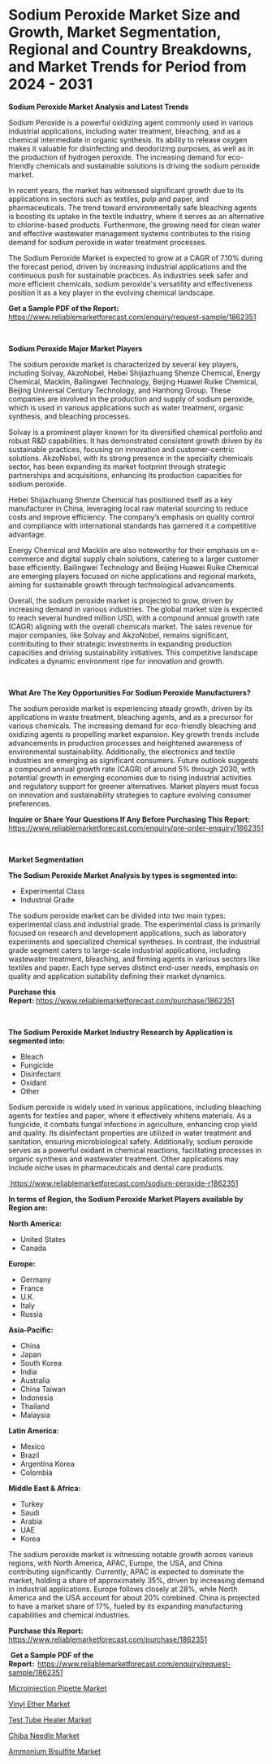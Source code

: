 <p><h1>Sodium Peroxide Market Size and Growth, Market Segmentation, Regional and Country Breakdowns, and Market Trends for Period from 2024 -  2031</h1></p><p><strong>Sodium Peroxide Market Analysis and Latest Trends</strong></p>
<p><p>Sodium Peroxide is a powerful oxidizing agent commonly used in various industrial applications, including water treatment, bleaching, and as a chemical intermediate in organic synthesis. Its ability to release oxygen makes it valuable for disinfecting and deodorizing purposes, as well as in the production of hydrogen peroxide. The increasing demand for eco-friendly chemicals and sustainable solutions is driving the sodium peroxide market.</p><p>In recent years, the market has witnessed significant growth due to its applications in sectors such as textiles, pulp and paper, and pharmaceuticals. The trend toward environmentally safe bleaching agents is boosting its uptake in the textile industry, where it serves as an alternative to chlorine-based products. Furthermore, the growing need for clean water and effective wastewater management systems contributes to the rising demand for sodium peroxide in water treatment processes.</p><p>The Sodium Peroxide Market is expected to grow at a CAGR of 7.10% during the forecast period, driven by increasing industrial applications and the continuous push for sustainable practices. As industries seek safer and more efficient chemicals, sodium peroxide's versatility and effectiveness position it as a key player in the evolving chemical landscape.</p></p>
<p><strong>Get a Sample PDF of the Report:&nbsp;</strong> <a href="https://www.reliablemarketforecast.com/enquiry/request-sample/1862351?utm_campaign=1080&utm_medium=2&utm_source=Github&utm_content=ia&utm_term=07112024&utm_id=sodium-peroxide">https://www.reliablemarketforecast.com/enquiry/request-sample/1862351</a></p>
<p>&nbsp;</p>
<p><strong>Sodium Peroxide Major Market Players</strong></p>
<p><p>The sodium peroxide market is characterized by several key players, including Solvay, AkzoNobel, Hebei Shijiazhuang Shenze Chemical, Energy Chemical, Macklin, Bailingwei Technology, Beijing Huawei Ruike Chemical, Beijing Universal Century Technology, and Hanhong Group. These companies are involved in the production and supply of sodium peroxide, which is used in various applications such as water treatment, organic synthesis, and bleaching processes.</p><p>Solvay is a prominent player known for its diversified chemical portfolio and robust R&D capabilities. It has demonstrated consistent growth driven by its sustainable practices, focusing on innovation and customer-centric solutions. AkzoNobel, with its strong presence in the specialty chemicals sector, has been expanding its market footprint through strategic partnerships and acquisitions, enhancing its production capacities for sodium peroxide.</p><p>Hebei Shijiazhuang Shenze Chemical has positioned itself as a key manufacturer in China, leveraging local raw material sourcing to reduce costs and improve efficiency. The company’s emphasis on quality control and compliance with international standards has garnered it a competitive advantage.</p><p>Energy Chemical and Macklin are also noteworthy for their emphasis on e-commerce and digital supply chain solutions, catering to a larger customer base efficiently. Bailingwei Technology and Beijing Huawei Ruike Chemical are emerging players focused on niche applications and regional markets, aiming for sustainable growth through technological advancements.</p><p>Overall, the sodium peroxide market is projected to grow, driven by increasing demand in various industries. The global market size is expected to reach several hundred million USD, with a compound annual growth rate (CAGR) aligning with the overall chemicals market. The sales revenue for major companies, like Solvay and AkzoNobel, remains significant, contributing to their strategic investments in expanding production capacities and driving sustainability initiatives. This competitive landscape indicates a dynamic environment ripe for innovation and growth.</p></p>
<p>&nbsp;</p>
<p><strong>What Are The Key Opportunities For Sodium Peroxide Manufacturers?</strong></p>
<p><p>The sodium peroxide market is experiencing steady growth, driven by its applications in waste treatment, bleaching agents, and as a precursor for various chemicals. The increasing demand for eco-friendly bleaching and oxidizing agents is propelling market expansion. Key growth trends include advancements in production processes and heightened awareness of environmental sustainability. Additionally, the electronics and textile industries are emerging as significant consumers. Future outlook suggests a compound annual growth rate (CAGR) of around 5% through 2030, with potential growth in emerging economies due to rising industrial activities and regulatory support for greener alternatives. Market players must focus on innovation and sustainability strategies to capture evolving consumer preferences.</p></p>
<p><strong>Inquire or Share Your Questions If Any Before Purchasing This Report:</strong> <a href="https://www.reliablemarketforecast.com/enquiry/pre-order-enquiry/1862351?utm_campaign=1080&utm_medium=2&utm_source=Github&utm_content=ia&utm_term=07112024&utm_id=sodium-peroxide">https://www.reliablemarketforecast.com/enquiry/pre-order-enquiry/1862351</a></p>
<p>&nbsp;</p>
<p><strong>Market Segmentation</strong></p>
<p><strong>The Sodium Peroxide Market Analysis by types is segmented into:</strong></p>
<p><ul><li>Experimental Class</li><li>Industrial Grade</li></ul></p>
<p><p>The sodium peroxide market can be divided into two main types: experimental class and industrial grade. The experimental class is primarily focused on research and development applications, such as laboratory experiments and specialized chemical syntheses. In contrast, the industrial grade segment caters to large-scale industrial applications, including wastewater treatment, bleaching, and firming agents in various sectors like textiles and paper. Each type serves distinct end-user needs, emphasis on quality and application suitability defining their market dynamics.</p></p>
<p><strong>Purchase this Report:&nbsp;</strong><a href="https://www.reliablemarketforecast.com/purchase/1862351?utm_campaign=1080&utm_medium=2&utm_source=Github&utm_content=ia&utm_term=07112024&utm_id=sodium-peroxide">https://www.reliablemarketforecast.com/purchase/1862351</a></p>
<p>&nbsp;</p>
<p><strong>The Sodium Peroxide Market Industry Research by Application is segmented into:</strong></p>
<p><ul><li>Bleach</li><li>Fungicide</li><li>Disinfectant</li><li>Oxidant</li><li>Other</li></ul></p>
<p><p>Sodium peroxide is widely used in various applications, including bleaching agents for textiles and paper, where it effectively whitens materials. As a fungicide, it combats fungal infections in agriculture, enhancing crop yield and quality. Its disinfectant properties are utilized in water treatment and sanitation, ensuring microbiological safety. Additionally, sodium peroxide serves as a powerful oxidant in chemical reactions, facilitating processes in organic synthesis and wastewater treatment. Other applications may include niche uses in pharmaceuticals and dental care products.</p></p>
<p><a href="https://www.reliablemarketforecast.com/sodium-peroxide-r1862351?utm_campaign=1080&utm_medium=2&utm_source=Github&utm_content=ia&utm_term=07112024&utm_id=sodium-peroxide">&nbsp;https://www.reliablemarketforecast.com/sodium-peroxide-r1862351</a></p>
<p><strong>In terms of Region, the Sodium Peroxide Market Players available by Region are:</strong></p>
<p>
    <p> <strong> North America: </strong>
        <ul>
            <li>United States</li>
            <li>Canada</li>
        </ul>
        </p> 
    <p> <strong> Europe: </strong>
        <ul>
            <li>Germany</li>
            <li>France</li>
            <li>U.K.</li>
            <li>Italy</li>
            <li>Russia</li>
        </ul>
        </p> 
    <p> <strong> Asia-Pacific: </strong>
        <ul>
            <li>China</li>
            <li>Japan</li>
            <li>South Korea</li>
            <li>India</li>
            <li>Australia</li>
            <li>China Taiwan</li>
            <li>Indonesia</li>
            <li>Thailand</li>
            <li>Malaysia</li>
        </ul>
        </p> 
    <p> <strong> Latin America: </strong>
        <ul>
            <li>Mexico</li>
            <li>Brazil</li>
            <li>Argentina Korea</li>
            <li>Colombia</li>
        </ul>
        </p> 
    <p> <strong> Middle East & Africa: </strong>
        <ul>
            <li>Turkey</li>
            <li>Saudi</li>
            <li>Arabia</li>
            <li>UAE</li>
            <li>Korea</li>
        </ul>
    </p>
    </p>
<p><p>The sodium peroxide market is witnessing notable growth across various regions, with North America, APAC, Europe, the USA, and China contributing significantly. Currently, APAC is expected to dominate the market, holding a share of approximately 35%, driven by increasing demand in industrial applications. Europe follows closely at 28%, while North America and the USA account for about 20% combined. China is projected to have a market share of 17%, fueled by its expanding manufacturing capabilities and chemical industries.</p></p>
<p><strong>Purchase this Report: </strong><a href="https://www.reliablemarketforecast.com/purchase/1862351?utm_campaign=1080&utm_medium=2&utm_source=Github&utm_content=ia&utm_term=07112024&utm_id=sodium-peroxide">https://www.reliablemarketforecast.com/purchase/1862351</a></p>
<p>&nbsp;<strong>Get a Sample PDF of the Report:&nbsp;&nbsp;</strong><a href="https://www.reliablemarketforecast.com/enquiry/request-sample/1862351?utm_campaign=1080&utm_medium=2&utm_source=Github&utm_content=ia&utm_term=07112024&utm_id=sodium-peroxide">https://www.reliablemarketforecast.com/enquiry/request-sample/1862351</a></p>
<p><strong></strong></p>
<p><p><a href="https://issuu.com/reportprime-2/docs/microinjection-pipette-market-size-_4f8b1c32d6d4dd?utm_campaign=1080&utm_medium=2&utm_source=Github&utm_content=ia&utm_term=07112024&utm_id=sodium-peroxide">Microinjection Pipette Market</a></p><p><a href="https://github.com/anidillnagatat/Market-Research-Report-List-1/blob/main/vinyl-ether-market.md?utm_campaign=1080&utm_medium=2&utm_source=Github&utm_content=ia&utm_term=07112024&utm_id=sodium-peroxide">Vinyl Ether Market</a></p><p><a href="https://issuu.com/reportprime-2/docs/test-tube-heater-market-size-2030.p_1bb66e2e4f26f4?utm_campaign=1080&utm_medium=2&utm_source=Github&utm_content=ia&utm_term=07112024&utm_id=sodium-peroxide">Test Tube Heater Market</a></p><p><a href="https://issuu.com/reportprime-2/docs/chiba-needle-market-size-2030.pptx_39093fb5c12f45?utm_campaign=1080&utm_medium=2&utm_source=Github&utm_content=ia&utm_term=07112024&utm_id=sodium-peroxide">Chiba Needle Market</a></p><p><a href="https://github.com/lallietva4l/Market-Research-Report-List-1/blob/main/ammonium-bisulfite-market.md?utm_campaign=1080&utm_medium=2&utm_source=Github&utm_content=ia&utm_term=07112024&utm_id=sodium-peroxide">Ammonium Bisulfite Market</a></p></p>